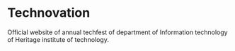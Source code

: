 # Technovation
Official website of annual techfest of department of Information technology of Heritage institute of technology.

